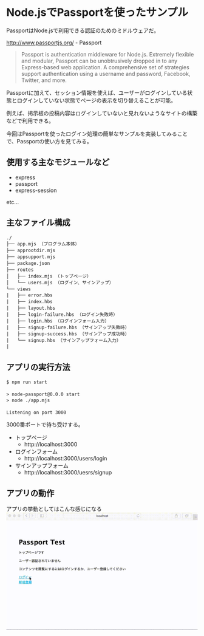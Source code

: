 # Node.jsでPassportを使ったサンプル

PassportはNode.jsで利用できる認証のためのミドルウェアだ。

http://www.passportjs.org/ - Passport

> Passport is authentication middleware for Node.js.
> Extremely flexible and modular, Passport can be unobtrusively dropped in
> to any Express-based web application. A comprehensive set of strategies
> support authentication using a username and password, Facebook, Twitter, and more.

Passportに加えて、セッション情報を使えば、ユーザーがログインしている状態とログインしていない状態でページの表示を切り替えることが可能。  

例えば、掲示板の投稿内容はログインしていないと見れないようなサイトの構築などで利用できる。  

今回はPassportを使ったログイン処理の簡単なサンプルを実装してみることで、Passportの使い方を見てみる。

## 使用する主なモジュールなど

* express 
* passport
* express-session

etc...

## 主なファイル構成

```txt
./
├── app.mjs （プログラム本体）
├── approotdir.mjs
├── appsupport.mjs
├── package.json
├── routes
│   ├── index.mjs （トップページ）
│   └── users.mjs （ログイン、サインアップ）
└── views
|   ├── error.hbs
|   ├── index.hbs
|   ├── layout.hbs
|   ├── login-failure.hbs （ログイン失敗時）
|   ├── login.hbs （ログインフォーム入力）
|   ├── signup-failure.hbs （サインアップ失敗時）
|   ├── signup-success.hbs （サインアップ成功時）
|   └── signup.hbs （サインアップフォーム入力）
|
```

## アプリの実行方法

```
$ npm run start

> node-passport@0.0.0 start
> node ./app.mjs

Listening on port 3000
```

3000番ポートで待ち受けする。

* トップページ
  * http://localhost:3000
* ログインフォーム  
  * http://localhost:3000/users/login  
* サインアップフォーム
  * http://localhost:3000/uesrs/signup

## アプリの動作
アプリの挙動としてはこんな感じになる  
![動作チェック](https://github.com/hugodeblog/node-passport/blob/images/node_passport.gif)